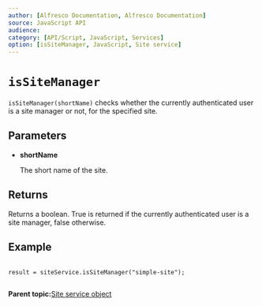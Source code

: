 ```yaml
---
author: [Alfresco Documentation, Alfresco Documentation]
source: JavaScript API
audience: 
category: [API/Script, JavaScript, Services]
option: [isSiteManager, JavaScript, Site service]
---
```


# `isSiteManager`

`isSiteManager(shortName)` checks whether the currently authenticated user is a site manager or not, for the specified site.

## Parameters

-   **shortName**

    The short name of the site.


## Returns

Returns a boolean. True is returned if the currently authenticated user is a site manager, false otherwise.

## Example

```

result = siteService.isSiteManager("simple-site");
      
```

**Parent topic:**[Site service object](../references/API-JS-SiteserviceObject.md)


